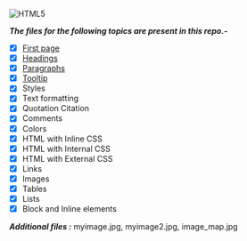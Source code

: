 ![HTML5](https://upload.wikimedia.org/wikipedia/commons/thumb/6/61/HTML5_logo_and_wordmark.svg/240px-HTML5_logo_and_wordmark.svg.png)

***The files for the following topics are present in this repo.-***  

- [x] [First page](https://github.com/tridibsamanta/WebDev/blob/master/HTML/FirstPage.html)
- [x] [Headings](https://github.com/tridibsamanta/WebDev/blob/master/HTML/Headings.html)
- [x] [Paragraphs](https://github.com/tridibsamanta/WebDev/blob/master/HTML/Paragraphs.html)
- [x] [Tooltip](https://github.com/tridibsamanta/WebDev/blob/master/HTML/Tooltip.html)
- [x] Styles
- [x] Text formatting
- [x] Quotation Citation
- [x] Comments
- [x] Colors
- [x] HTML with Inline CSS
- [x] HTML with Internal CSS
- [x] HTML with External CSS
- [x] Links
- [x] Images
- [x] Tables
- [x] Lists
- [x] Block and Inline elements

***Additional files :*** myimage.jpg, myimage2.jpg, image_map.jpg 
